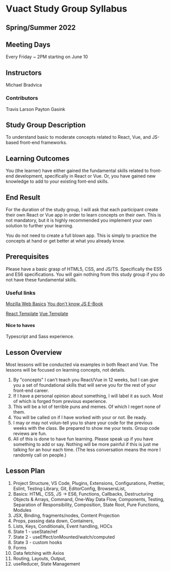 # Vuact Study Group Syllabus

## Spring/Summer 2022

## Meeting Days

Every Friday ~ 2PM starting on June 10

## Instructors

Michael Bradvica

### Contributors

Travis Larson
Payton Gasink

## Study Group Description

To understand basic to moderate concepts related to React, Vue, and JS-based front-end frameworks.

## Learning Outcomes

You (the learner) have either gained the fundamental skills related to front-end development, specifically in React or Vue. Or, you have gained new knowledge to add to your existing font-end skills.

## End Result

For the duration of the study group, I will ask that each participant create their own React or Vue app in order to learn concepts on their own. This is not mandatory, but it is highly recommended you implement your own solution to further your learning.

You do not need to create a full blown app. This is simply to practice the concepts at hand or get better at what you already know.

## Prerequisites

Please have a basic grasp of HTML5, CSS, and JS/TS. Specifically the ES5 and ES6 specifications. You will gain nothing from this study group if you do not have these fundamental skills.

### Useful links

[Mozilla Web Basics](https://developer.mozilla.org/en-US/docs/Learn/Getting_started_with_the_web)
[You don't know JS E-Book](https://github.com/getify/You-Dont-Know-JS)

[React Template](https://github.com/concept-practice/react-template)
[Vue Template](https://github.com/concept-practice/vue-template)

#### Nice to haves

Typescript and Sass experience.

## Lesson Overview

Most lessons will be conducted via examples in both React and Vue. The lessons will be focused on learning concepts, not details.

1. By "concepts" I can't teach you React/Vue in 12 weeks, but I can give you a set of foundational skills that will serve you for the rest of your front-end career.
2. If I have a personal opinion about something, I will label it as such. Most of which is forged from previous experience.
3. This will be a lot of terrible puns and memes. Of which I regert none of them.
4. You will be called on if I have worked with your or not. Be ready.
5. I may or may not volun-tell you to share your code for the previous weeks with the class. Be prepared to show me your tests. Group code reviews are fun.
6. All of this is done to have fun learning. Please speak up if you have something to add or say. Nothing will be more painful if this is just me talking for an hour each time. (The less conversation means the more I randomly call on people.)

## Lesson Plan

1. Project Structure, VS Code, Plugins, Extensions, Configurations, Prettier, Eslint, Testing Library, Git, EditorConfig, BrowsersList,
2. Basics: HTML, CSS, JS -> ES6, Functions, Callbacks, Destructuring Objects & Arrays, Command, One-Way Data Flow, Components, Testing, Separation of Responsibility, Composition, State Root, Pure Functions, Modules
3. JSX, Binding, fragments/nodes, Content Projection
4. Props, passing data down, Containers,
5. Lists, Keys, Conditionals, Event handling, HOCs
6. State 1 - useState/ref
7. State 2 - useEffect/onMounted/watch/computed
8. State 3 - custom hooks
9. Forms
10. Data fetching with Axios
11. Routing, Layouts, Output,
12. useReducer, State Management
